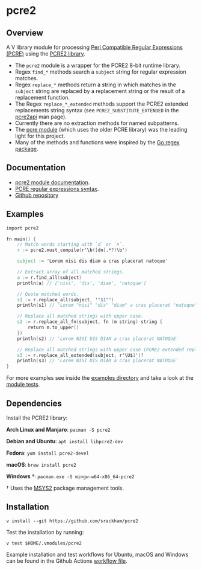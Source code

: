 # pcre2

## Overview
A V library module for processing [Perl Compatible Regular Expressions (PCRE)](https://en.wikipedia.org/wiki/Perl_Compatible_Regular_Expressions) using the [PCRE2 library](https://www.pcre.org/).

- The `pcre2` module is a wrapper for the PCRE2 8-bit runtime library.
- Regex `find_*` methods search a `subject` string for regular expression matches.
- Regex `replace_*` methods return a string in which matches in the `subject`
  string are replaced by a replacement string or the result of a replacement function.
- The Regex `replace_*_extended` methods support the PCRE2 extended replacements string syntax (see `PCRE2_SUBSTITUTE_EXTENDED` in the [pcre2api](https://www.pcre.org/current/doc/html/pcre2api.html) man page).
- Currently there are no extraction methods for named subpatterns.
- The [pcre module](https://github.com/vlang/pcre) (which uses the older PCRE library) was the leading light for this project.
- Many of the methods and functions were inspired by the [Go regex package](https://pkg.go.dev/regexp).

## Documentation
- [pcre2 module documentation](https://srackham.github.io/pcre2/pcre2.html).
- [PCRE regular expressions syntax](https://www.pcre.org/current/doc/html/pcre2syntax.html).
- [Github repository](https://github.com/srackham/pcre2)

## Examples
```v
import pcre2

fn main() {
	// Match words starting with `d` or `n`.
	r := pcre2.must_compile(r'\b([dn].*?)\b')

	subject := 'Lorem nisi dis diam a cras placerat natoque'

	// Extract array of all matched strings.
	a := r.find_all(subject)
	println(a) // ['nisi', 'dis', 'diam', 'natoque']

	// Quote matched words.
	s1 := r.replace_all(subject, '"$1"')
	println(s1) // 'Lorem "nisi" "dis" "diam" a cras placerat "natoque"'

	// Replace all matched strings with upper case.
	s2 := r.replace_all_fn(subject, fn (m string) string {
		return m.to_upper()
	})
	println(s2) // 'Lorem NISI DIS DIAM a cras placerat NATOQUE'

	// Replace all matched strings with upper case (PCRE2 extended replacement syntax).
	s3 := r.replace_all_extended(subject, r'\U$1')?
	println(s3) // 'Lorem NISI DIS DIAM a cras placerat NATOQUE'
}
```
For more examples see inside the [examples directory](https://github.com/srackham/pcre2/tree/master/examples) and take a look at the [module tests](https://github.com/srackham/pcre2/blob/master/pcre2_test.v).

## Dependencies
Install the PCRE2 library:

**Arch Linux and Manjaro**: `pacman -S pcre2`

**Debian and Ubuntu**: `apt install libpcre2-dev`

**Fedora**: `yum install pcre2-devel`

**macOS**: `brew install pcre2`

**Windows** †: `pacman.exe -S mingw-w64-x86_64-pcre2`

† Uses the [MSYS2](https://www.msys2.org/) package management tools.

## Installation

    v install --git https://github.com/srackham/pcre2

Test the installation by running:

    v test $HOME/.vmodules/pcre2

Example installation and test workflows for Ubuntu, macOS and Windows can be found in the Github Actions [workflow file](https://github.com/srackham/pcre2/blob/master/.github/workflows/ci.yml).